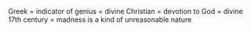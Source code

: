 Greek = indicator of genius = divine 
Christian = devotion to God = divine  
17th century = madness is a kind of unreasonable nature 